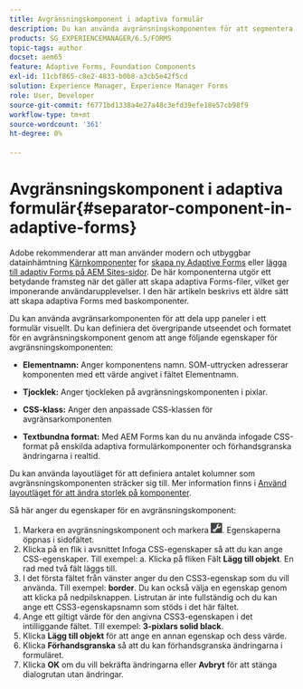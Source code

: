 ```yaml
---
title: Avgränsningskomponent i adaptiva formulär
description: Du kan använda avgränsningskomponenten för att segmentera ett formulär visuellt.
products: SG_EXPERIENCEMANAGER/6.5/FORMS
topic-tags: author
docset: aem65
feature: Adaptive Forms, Foundation Components
exl-id: 11cbf865-c8e2-4833-b0b8-a3cb5e42f5cd
solution: Experience Manager, Experience Manager Forms
role: User, Developer
source-git-commit: f6771bd1338a4e27a48c3efd39efe18e57cb98f9
workflow-type: tm+mt
source-wordcount: '361'
ht-degree: 0%

---
```


# Avgränsningskomponent i adaptiva formulär{#separator-component-in-adaptive-forms}

<span class="preview"> Adobe rekommenderar att man använder modern och utbyggbar datainhämtning [Kärnkomponenter](https://experienceleague.adobe.com/docs/experience-manager-core-components/using/adaptive-forms/introduction.html) for [skapa ny Adaptive Forms](/help/forms/using/create-an-adaptive-form-core-components.md) eller [lägga till adaptiv Forms på AEM Sites-sidor](/help/forms/using/create-or-add-an-adaptive-form-to-aem-sites-page.md). De här komponenterna utgör ett betydande framsteg när det gäller att skapa adaptiva Forms-filer, vilket ger imponerande användarupplevelser. I den här artikeln beskrivs ett äldre sätt att skapa adaptiva Forms med baskomponenter. </span>

Du kan använda avgränsarkomponenten för att dela upp paneler i ett formulär visuellt. Du kan definiera det övergripande utseendet och formatet för en avgränsningskomponent genom att ange följande egenskaper för avgränsningskomponenten:

* **Elementnamn:** Anger komponentens namn. SOM-uttrycken adresserar komponenten med ett värde angivet i fältet Elementnamn.
* **Tjocklek:** Anger tjockleken på avgränsningskomponenten i pixlar.

* **CSS-klass:** Anger den anpassade CSS-klassen för avgränsarkomponenten

* **Textbundna format:** Med AEM Forms kan du nu använda infogade CSS-format på enskilda adaptiva formulärkomponenter och förhandsgranska ändringarna i realtid.

Du kan använda layoutläget för att definiera antalet kolumner som avgränsningskomponenten sträcker sig till. Mer information finns i [Använd layoutläget för att ändra storlek på komponenter](../../forms/using/resize-using-layout-mode.md).

Så här anger du egenskaper för en avgränsningskomponent:

1. Markera en avgränsningskomponent och markera ![cmppr](assets/cmppr.png). Egenskaperna öppnas i sidofältet.
1. Klicka på en flik i avsnittet Infoga CSS-egenskaper så att du kan ange CSS-egenskaper. Till exempel: a. Klicka på fliken Fält **Lägg till objekt**. En rad med två fält läggs till.
1. I det första fältet från vänster anger du den CSS3-egenskap som du vill använda. Till exempel: **border**. Du kan också välja en egenskap genom att klicka på nedpilsknappen. Listrutan är inte fullständig och du kan ange ett CSS3-egenskapsnamn som stöds i det här fältet.
1. Ange ett giltigt värde för den angivna CSS3-egenskapen i det intilliggande fältet. Till exempel: **3-pixlars solid black**.
1. Klicka **Lägg till objekt** för att ange en annan egenskap och dess värde.
1. Klicka **Förhandsgranska** så att du kan förhandsgranska ändringarna i formuläret.
1. Klicka **OK** om du vill bekräfta ändringarna eller **Avbryt** för att stänga dialogrutan utan ändringar.
